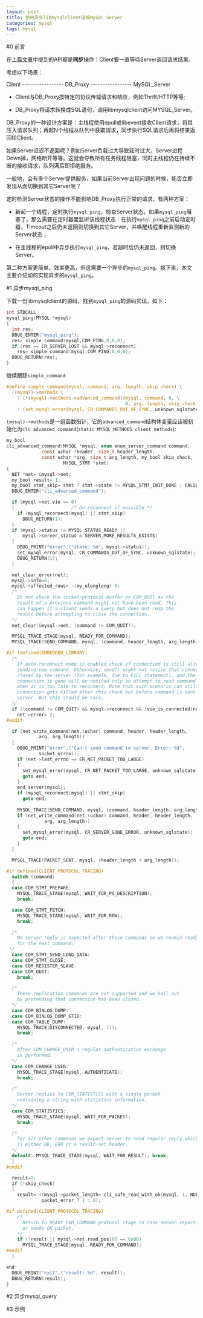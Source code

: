```yaml
---
layout: post
title: 使用异步libmysqlclient连接MySQL Server  
categories: mysql 
tags: mysql
---
```


#0 前言

在[上篇文章](http://bookxiaow.github.io/connect-to-mysql-server-by-using-libmysqlclient/)中提到的API都是**同步**操作：Client要一直等待Server返回请求结果。

考虑以下场景：

Client ----------------- DB\_Proxy ----------------- MySQL\_Server

- Client与DB\_Proxy按特定的协议传输请求和响应，例如Thrift/HTTP等等;

- DB\_Proxy将请求转换成SQL语句，调用libmysqlclient访问MYSQL\_Server。

DB\_Proxy的一种设计方案是：主线程使用epoll或libevent接收Client请求，将其压入请求队列；再起N个线程从队列中获取请求，同步执行SQL请求后再将结果返回给Client。

如果Server迟迟不返回呢？例如Server负载过大导致延时过大，Server进程Down掉，网络断开等等。这就会导致所有任务线程阻塞，同时主线程仍在持续不断的接收请求，队列满后即拒绝服务。

一般地，会有多个Server提供服务，如果当前Server出现问题的时候，能否立即发现从而切换到其它Server呢？

定时检测Server状态的操作不能影响DB\_Proxy执行正常的请求，有两种方案：

- 新起一个线程，定时执行`mysql_ping`，检查Server状态。如果`mysql_ping`阻塞了，那么需要在定时器里监听该线程状态：在执行`mysql_ping`之前启动定时器，Timeout之后仍未返回则切换到其它Server，并唤醒线程重新监测新的Server状态；

- 在主线程的epoll中异步执行`mysql_ping`，若超时后仍未返回，则切换Server。

第二种方案更简单，效率更高，但这需要一个异步的`mysql_ping`。接下来，本文主要介绍如何实现异步的`mysql_ping`。

#1 异步mysql\_ping

下载一份libmysqlclient的源码，找到`mysql_ping`的源码实现，如下：

```c
int STDCALL
mysql_ping(MYSQL *mysql)
{
  int res; 
  DBUG_ENTER("mysql_ping");
  res= simple_command(mysql,COM_PING,0,0,0);
  if (res == CR_SERVER_LOST && mysql->reconnect)
    res= simple_command(mysql,COM_PING,0,0,0);
  DBUG_RETURN(res);
}
```

继续跟踪`simple_command`:

```c
#define simple_command(mysql, command, arg, length, skip_check) \
  ((mysql)->methods \
    ? (*(mysql)->methods->advanced_command)(mysql, command, 0, \
                                            0, arg, length, skip_check, NULL) \
    : (set_mysql_error(mysql, CR_COMMANDS_OUT_OF_SYNC, unknown_sqlstate), 1))
```

`(mysql)->methods`是一组函数指针，它的`advanced_command`结构体变量应该被初始化为`cli_advanced_command`(`static MYSQL_METHODS client_methods`):

```c
my_bool
cli_advanced_command(MYSQL *mysql, enum enum_server_command command,
		     const uchar *header, size_t header_length,
		     const uchar *arg, size_t arg_length, my_bool skip_check,
                     MYSQL_STMT *stmt)
{
  NET *net= &mysql->net;
  my_bool result= 1;
  my_bool stmt_skip= stmt ? stmt->state != MYSQL_STMT_INIT_DONE : FALSE;
  DBUG_ENTER("cli_advanced_command");

  if (mysql->net.vio == 0)
  {						/* Do reconnect if possible */
    if (mysql_reconnect(mysql) || stmt_skip)
      DBUG_RETURN(1);
  }
  if (mysql->status != MYSQL_STATUS_READY ||
      mysql->server_status & SERVER_MORE_RESULTS_EXISTS)
  {
    DBUG_PRINT("error",("state: %d", mysql->status));
    set_mysql_error(mysql, CR_COMMANDS_OUT_OF_SYNC, unknown_sqlstate);
    DBUG_RETURN(1);
  }

  net_clear_error(net);
  mysql->info=0;
  mysql->affected_rows= ~(my_ulonglong) 0;
  /*
    Do not check the socket/protocol buffer on COM_QUIT as the
    result of a previous command might not have been read. This
    can happen if a client sends a query but does not reap the
    result before attempting to close the connection.
  */
  net_clear(&mysql->net, (command != COM_QUIT));

  MYSQL_TRACE_STAGE(mysql, READY_FOR_COMMAND);
  MYSQL_TRACE(SEND_COMMAND, mysql, (command, header_length, arg_length, header, arg));

#if !defined(EMBEDDED_LIBRARY)
  /*
    If auto-reconnect mode is enabled check if connection is still alive before
    sending new command. Otherwise, send() might not notice that connection was
    closed by the server (for example, due to KILL statement), and the fact that
    connection is gone will be noticed only on attempt to read command's result,
    when it is too late to reconnect. Note that such scenario can still occur if
    connection gets killed after this check but before command is sent to
    server. But this should be rare.
  */
  if ((command != COM_QUIT) && mysql->reconnect && !vio_is_connected(net->vio))
    net->error= 2;
#endif

  if (net_write_command(net,(uchar) command, header, header_length,
			arg, arg_length))
  {
    DBUG_PRINT("error",("Can't send command to server. Error: %d",
			socket_errno));
    if (net->last_errno == ER_NET_PACKET_TOO_LARGE)
    {
      set_mysql_error(mysql, CR_NET_PACKET_TOO_LARGE, unknown_sqlstate);
      goto end;
    }
    end_server(mysql);
    if (mysql_reconnect(mysql) || stmt_skip)
      goto end;
    
    MYSQL_TRACE(SEND_COMMAND, mysql, (command, header_length, arg_length, header, arg));
    if (net_write_command(net,(uchar) command, header, header_length,
			  arg, arg_length))
    {
      set_mysql_error(mysql, CR_SERVER_GONE_ERROR, unknown_sqlstate);
      goto end;
    }
  }

  MYSQL_TRACE(PACKET_SENT, mysql, (header_length + arg_length)); 

#if defined(CLIENT_PROTOCOL_TRACING)
  switch (command)
  {
  case COM_STMT_PREPARE:
    MYSQL_TRACE_STAGE(mysql, WAIT_FOR_PS_DESCRIPTION);
    break;

  case COM_STMT_FETCH:
    MYSQL_TRACE_STAGE(mysql, WAIT_FOR_ROW);
    break;

  /* 
    No server reply is expected after these commands so we reamin ready
    for the next command.
 */
  case COM_STMT_SEND_LONG_DATA: 
  case COM_STMT_CLOSE:
  case COM_REGISTER_SLAVE:
  case COM_QUIT:
    break;

  /*
    These replication commands are not supported and we bail out
    by pretending that connection has been closed.
  */
  case COM_BINLOG_DUMP:
  case COM_BINLOG_DUMP_GTID:
  case COM_TABLE_DUMP:
    MYSQL_TRACE(DISCONNECTED, mysql, ());
    break;

  /*
    After COM_CHANGE_USER a regular authentication exchange
    is performed.
  */
  case COM_CHANGE_USER:
    MYSQL_TRACE_STAGE(mysql, AUTHENTICATE);
    break;

  /*
    Server replies to COM_STATISTICS with a single packet 
    containing a string with statistics information.
  */
  case COM_STATISTICS:
    MYSQL_TRACE_STAGE(mysql, WAIT_FOR_PACKET);
    break;

  /*
    For all other commands we expect server to send regular reply which
    is either OK, ERR or a result-set header.
  */
  default: MYSQL_TRACE_STAGE(mysql, WAIT_FOR_RESULT); break;
  }
#endif

  result=0;
  if (!skip_check)
  {
    result= ((mysql->packet_length= cli_safe_read_with_ok(mysql, 1, NULL)) ==
             packet_error ? 1 : 0);

#if defined(CLIENT_PROTOCOL_TRACING)
    /*
      Return to READY_FOR_COMMAND protocol stage in case server reports error 
      or sends OK packet.
    */
    if (!result || mysql->net.read_pos[0] == 0x00)
      MYSQL_TRACE_STAGE(mysql, READY_FOR_COMMAND);
#endif
  }

end:
  DBUG_PRINT("exit",("result: %d", result));
  DBUG_RETURN(result);
}
```

#2 异步mysql_query

#3 示例
